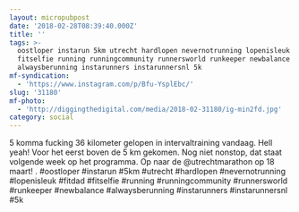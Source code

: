 ```yaml
---
layout: micropubpost
date: '2018-02-28T08:39:40.000Z'
title: ''
tags: >-
  oostloper instarun 5km utrecht hardlopen nevernotrunning lopenisleuk fitdad
  fitselfie running runningcommunity runnersworld runkeeper newbalance
  alwaysberunning instarunners instarunnersnl 5k
mf-syndication:
  - 'https://www.instagram.com/p/Bfu-YsplEbc/'
slug: '31180'
mf-photo:
  - 'http://diggingthedigital.com/media/2018-02-31180/ig-min2fd.jpg'
category: social
---
```

5 komma fucking 36 kilometer gelopen in intervaltraining vandaag. Hell yeah! Voor het eerst boven de 5 km gekomen. Nog niet nonstop, dat staat volgende week op het programma. Op naar de @utrechtmarathon op 18 maart!
.
#oostloper #instarun #5km #utrecht #hardlopen #nevernotrunning #lopenisleuk #fitdad #fitselfie #running #runningcommunity #runnersworld #runkeeper #newbalance #alwaysberunning #instarunners #instarunnersnl #5k
